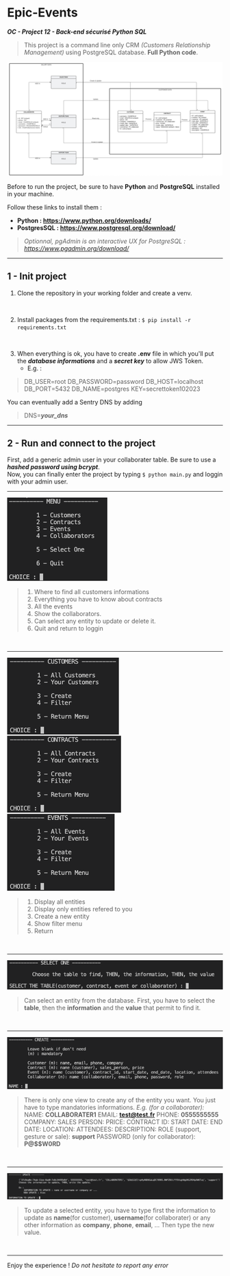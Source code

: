 # Epic-Events


***OC - Project 12 - Back-end sécurisé Python SQL***

>This project is a command line only CRM *(Customers Relationship Management)* using PostgreSQL database. **Full Python code**.

![UML](assets/img/UML.png)

Before to run the project, be sure to have **Python** and **PostgreSQL** installed in your machine.  

Follow these links to install them :  
- **Python : https://www.python.org/downloads/**
- **PostgresSQL : https://www.postgresql.org/download/**

>*Optionnal, pgAdmin is an interactive UX for PostgreSQL :*
>*https://www.pgadmin.org/download/*

---

## 1 - Init project

1. Clone the repository in your working folder and create a venv. 
<br>

2. Install packages from the requirements.txt :
        `$ pip install -r requirements.txt`
<br>

3. When everything is ok, you have to create **.env** file in which you'll put the ***database informations*** and a ***secret key*** to allow JWS Token. 
    - E.g. : 
            
>DB_USER=root
>DB_PASSWORD=password
>DB_HOST=localhost
>DB_PORT=5432
>DB_NAME=postgres
>KEY=secrettoken102023

You can eventually add a Sentry DNS by adding
>DNS=***your_dns***

---

## 2 - Run and connect to the project

First, add a generic admin user in your collaborater table. Be sure to use a ***hashed password using bcrypt***.
<br>
Now, you can finally enter the project by typing `$ python main.py` and loggin with your admin user.
<br>

---

![MAIN_MENU](assets/img/main_menu.png)

>1. Where to find all customers informations
>2. Everything you have to know about contracts
>3. All the events
>4. Show the collaborators.
>5. Can select any entity to update or delete it.
>6. Quit and return to loggin

<br>

---

![customers_menu](assets/img/customers_menu.png) ![CONTRACTS_MENU](assets/img/contracts_menu.png) ![EVENTS_MENU](assets/img/events_menu.png)

>1. Display all entities 
>2. Display only entities refered to you
>3. Create a new entity
>4. Show filter menu
>5. Return

<br>

---

![SELECT_MENU](assets/img/select_menu.png)

>Can select an entity from the database. First, you have to select the **table**, then the **information** and the **value** that permit to find it. 

<br>

---

![CREATE_MENU](assets/img/create_menu.png)

>There is only one view to create any of the entity you want. You just have to type mandatories informations. 
>*E.g. (for a collaborater):* 
>NAME: **COLLABORATER1**
>EMAIL: **test@test.fr**
>PHONE: **0555555555**
>COMPANY: 
>SALES PERSON: 
>PRICE: 
>CONTRACT ID:
>START DATE:
>END DATE:
>LOCATION:
>ATTENDEES:
>DESCRIPTION:
>ROLE (support, gesture or sale): **support**
>PASSWORD (only for collaborator): **P@$$W0RD**

<br>

---

![UPDATE_MENU](assets/img/update_menu.png)

>To update a selected entity, you have to type first the information to update as **name**(for customer), **username**(for collaborater) or any other information as **company**, **phone**, **email**, ... Then type the new value. 

<br>

---
Enjoy the experience !
*Do not hesitate to report any error*

